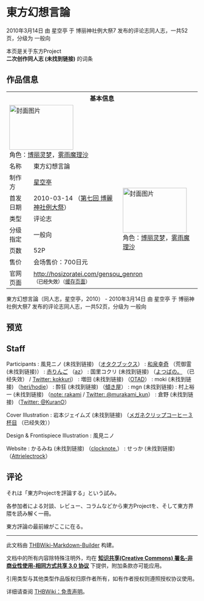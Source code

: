 # 東方幻想言論

<!-- source html: G:\repos\THBWiki-Markdown-Builder\THBWikiMarkdown\Temp\main\c\cb\ns0%3A%E6%9D%B1%E6%96%B9%E5%B9%BB%E6%83%B3%E8%A8%80%E8%AB%96.html -->

2010年3月14日 由 星空亭 于 博丽神社例大祭7 发布的评论志同人志，一共52页，分级为 一般向

本页是关于东方Project  
 **二次创作同人志 (未找到链接)** 的词条
## 作品信息

<table><tbody><tr><th colspan="3">基本信息</th></tr><tr><td class="cover-artwork-mobile" colspan="2"><a href="./文件-東方幻想言論封面.jpg.md" class="image" title="封面图片"><img alt="封面图片" src="https://upload.thwiki.cc/thumb/c/cd/%E6%9D%B1%E6%96%B9%E5%B9%BB%E6%83%B3%E8%A8%80%E8%AB%96%E5%B0%81%E9%9D%A2.jpg/168px-%E6%9D%B1%E6%96%B9%E5%B9%BB%E6%83%B3%E8%A8%80%E8%AB%96%E5%B0%81%E9%9D%A2.jpg" decoding="async" loading="lazy" width="168" height="118" srcset="https://upload.thwiki.cc/thumb/c/cd/%E6%9D%B1%E6%96%B9%E5%B9%BB%E6%83%B3%E8%A8%80%E8%AB%96%E5%B0%81%E9%9D%A2.jpg/252px-%E6%9D%B1%E6%96%B9%E5%B9%BB%E6%83%B3%E8%A8%80%E8%AB%96%E5%B0%81%E9%9D%A2.jpg 1.5x, https://upload.thwiki.cc/thumb/c/cd/%E6%9D%B1%E6%96%B9%E5%B9%BB%E6%83%B3%E8%A8%80%E8%AB%96%E5%B0%81%E9%9D%A2.jpg/336px-%E6%9D%B1%E6%96%B9%E5%B9%BB%E6%83%B3%E8%A8%80%E8%AB%96%E5%B0%81%E9%9D%A2.jpg 2x" data-file-width="1000" data-file-height="702"></a><div class="cover-char">角色：<a href="./博丽灵梦.md" title="博丽灵梦">博丽灵梦</a>，<a href="./雾雨魔理沙.md" title="雾雨魔理沙">雾雨魔理沙</a></div></td>
</tr><tr><td class="label">名称</td><td colspan="2"> 東方幻想言論 </td></tr><tr><td class="label">制作方</td><td><a href="./星空亭.md" title="星空亭">星空亭</a></td><td class="cover-artwork" rowspan="6" style="min-width:168px;"><a href="./文件-東方幻想言論封面.jpg.md" class="image" title="封面图片"><img alt="封面图片" src="https://upload.thwiki.cc/thumb/c/cd/%E6%9D%B1%E6%96%B9%E5%B9%BB%E6%83%B3%E8%A8%80%E8%AB%96%E5%B0%81%E9%9D%A2.jpg/168px-%E6%9D%B1%E6%96%B9%E5%B9%BB%E6%83%B3%E8%A8%80%E8%AB%96%E5%B0%81%E9%9D%A2.jpg" decoding="async" loading="lazy" width="168" height="118" srcset="https://upload.thwiki.cc/thumb/c/cd/%E6%9D%B1%E6%96%B9%E5%B9%BB%E6%83%B3%E8%A8%80%E8%AB%96%E5%B0%81%E9%9D%A2.jpg/252px-%E6%9D%B1%E6%96%B9%E5%B9%BB%E6%83%B3%E8%A8%80%E8%AB%96%E5%B0%81%E9%9D%A2.jpg 1.5x, https://upload.thwiki.cc/thumb/c/cd/%E6%9D%B1%E6%96%B9%E5%B9%BB%E6%83%B3%E8%A8%80%E8%AB%96%E5%B0%81%E9%9D%A2.jpg/336px-%E6%9D%B1%E6%96%B9%E5%B9%BB%E6%83%B3%E8%A8%80%E8%AB%96%E5%B0%81%E9%9D%A2.jpg 2x" data-file-width="1000" data-file-height="702"></a><div class="cover-char">角色：<a href="./博丽灵梦.md" title="博丽灵梦">博丽灵梦</a>，<a href="./雾雨魔理沙.md" title="雾雨魔理沙">雾雨魔理沙</a></div></td>
</tr><tr><td class="label">首发日期</td><td>2010-03-14&#160;（<a href="/展会作品列表?e=%E5%8D%9A%E4%B8%BD%E7%A5%9E%E7%A4%BE%E4%BE%8B%E5%A4%A7%E7%A5%AD%237">第七回 博麗神社例大祭</a>）</td></tr><tr><td class="label">类型</td><td>评论志</td></tr><tr><td class="label">分级指定</td><td>一般向</td></tr><tr><td class="label">页数</td><td>52P</td></tr><tr><td class="label">售价</td><td>会场售价：700日元</td></tr>
<tr><td class="label">官网页面</td><td colspan="2"><a rel="nofollow" class="external free" href="http://hosizoratei.com/gensou_genron">http://hosizoratei.com/gensou_genron</a><br><span style="font-family: sans-serif; cursor: default; color:#555; font-size: 0.8em; bottom: 0.1em; font-weight: bold;" title="连接到已经失效网页">（已经失效）</span><small>（<a rel="nofollow" class="external text" href="https://web.archive.org/web/20161021030041/http://hosizoratei.com/gensou_genron/">缓存页面</a>）</small></td></tr></tbody></table>

東方幻想言論（同人志，星空亭，2010） - 2010年3月14日 由 星空亭 于 博丽神社例大祭7 发布的评论志同人志，一共52页，分级为 一般向
## 预览
## Staff
Participants
: 風見ニノ (未找到链接) （[オタクブックス](./オタクブックス.md)）
: [和泉幸奇](./和泉幸奇.md) （荒御霊 (未找到链接)）
: [赤りんご](./赤りんご.md) （[az](./az.md)）
: 国里コクリ (未找到链接) （[よつばの。](http://planchette3.net) （已经失效） / [Twitter: kokkuri](https://twitter.com/kokkuri)）
: 増田 (未找到链接) （[OTAD](./OTAD.md)）
: moki (未找到链接) （[heri/hodie](./heri／hodie.md)）
: 酔狂 (未找到链接) （[傾き屋](./傾き屋.md)）
: mgn (未找到链接)
: 村上裕一 (未找到链接) （[note: rakami](https://note.com/rakami) / [Twitter: @murakami_kun](http://twitter.com/murakami_kun)）
: 倉野 (未找到链接) （[Twitter: @KuranO](http://twitter.com/KuranO)）

Cover Illustration
: 岩本ジェイムズ (未找到链接) （[メガネクリップコーヒー３杯目](http://blog.kaitenroji.moo.jp/) （已经失效））

Design &amp; Frontispiece Illustration
: 風見ニノ

Website
: かるみね (未找到链接) （[clocknote.](./clocknote..md)）
: せっか (未找到链接) （[Attrielectrock](./Attrielectrock.md)）

## 评论

  
それは「東方Projectを評論する」という試み。  

各参加者による対談、レビュー、コラムなどから東方Projectを、そして東方界隈を読み解く一冊。  

東方評論の最前線がここに在る。
  


  
  

  





---

此文档由 [THBWiki-Markdown-Builder](https://github.com/Delsin-Yu/THBWiki-Markdown-Builder) 构建。

文档中的所有内容除特殊注明外，均在 [**知识共享(Creative Commons) 署名-非商业性使用-相同方式共享 3.0 协议**](https://creativecommons.org/licenses/by-sa/3.0/deed.zh-hans) 下提供，附加条款亦可能应用。

引用类型与其他类型作品版权归原作者所有，如有作者授权则遵照授权协议使用。

详细请查阅 [THBWiki：免责声明](https://thbwiki.cc/THBWiki:%E5%85%8D%E8%B4%A3%E5%A3%B0%E6%98%8E)。

